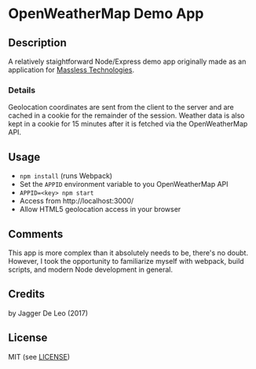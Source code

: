 # OpenWeatherMap Demo App

## Description
A relatively staightforward Node/Express demo app originally made as an application for [Massless Technologies](http://www.masslesstech.ca). 

### Details
Geolocation coordinates are sent from the client to the server and are cached in a cookie for the remainder of the session. Weather data is also kept in a cookie for 15 minutes after it is fetched via the OpenWeatherMap API.

## Usage
- `npm install` (runs Webpack)
- Set the `APPID` environment variable to you OpenWeatherMap API 
- `APPID=<key> npm start`
- Access from http://localhost:3000/
- Allow HTML5 geolocation access in your browser

## Comments
This app is more complex than it absolutely needs to be, there's no doubt. However, I took the opportunity to familiarize myself with webpack, build scripts, and  modern Node development in general.

## Credits
by Jagger De Leo (2017)

## License
MIT (see [LICENSE](LICENSE))

